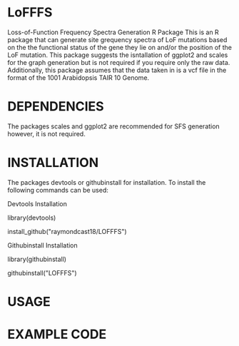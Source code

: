# LoFFFS
Loss-of-Function Frequency Spectra Generation R Package
This is an R package that can generate site grequency spectra of LoF mutations based on the the functional status of the gene they lie on
and/or the position of the LoF mutation. This package suggests the isntallation of ggplot2 and scales for the graph generation but is not required
if you require only the raw data. Additionally, this package assumes that the data taken in is a vcf file in the format of the 1001 Arabidopsis 
TAIR 10 Genome.

# DEPENDENCIES
The packages scales and ggplot2 are recommended for SFS generation however, it is not required.

# INSTALLATION
The packages devtools or githubinstall for installation.
To install the following commands can be used:

Devtools Installation

library(devtools)

install_github("raymondcast18/LOFFFS")

Githubinstall Installation

library(githubinstall)

githubinstall("LOFFFS")

# USAGE
<PUT USAGE INFORMATION HERE>

# EXAMPLE CODE
<PUT EXAMPLE CODE HERE>
